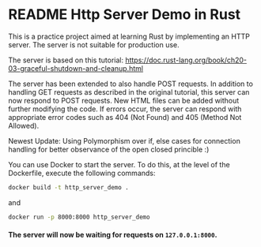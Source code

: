 # README Http Server Demo in Rust

This is a practice project aimed at learning Rust by implementing an HTTP server. The server is not suitable for production use.

The server is based on this tutorial: https://doc.rust-lang.org/book/ch20-03-graceful-shutdown-and-cleanup.html

The server has been extended to also handle POST requests. In addition to handling GET requests as described in the original tutorial, this server can now respond to POST requests. New HTML files can be added without further modifying the code. If errors occur, the server can respond with appropriate error codes such as 404 (Not Found) and 405 (Method Not Allowed).

Newest Update: Using Polymorphism over if, else cases for connection handling for better observance of the open closed princible :)

You can use Docker to start the server. To do this, at the level of the Dockerfile, execute the following commands:

```bash
docker build -t http_server_demo .
```

and

```bash
docker run -p 8000:8000 http_server_demo
```

#### The server will now be waiting for requests on `127.0.0.1:8000`.
